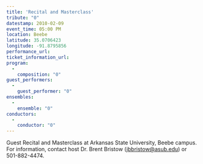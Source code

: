 ```yaml
---
title: 'Recital and Masterclass'
tribute: "0"
datestamp: 2010-02-09
event_time: 05:00 PM
location: Beebe
latitude: 35.0706423
longitude: -91.8795856
performance_url: 
ticket_information_url: 
program: 
  -
    composition: "0"
guest_performers: 
  -
    guest_performer: "0"
ensembles: 
  -
    ensemble: "0"
conductors: 
  -
    conductor: "0"
---
```

Guest Recital and Masterclass at Arkansas State University, Beebe campus.  For information, contact host Dr. Brent Bristow (jbbristow@asub.edu) or 501-882-4474.